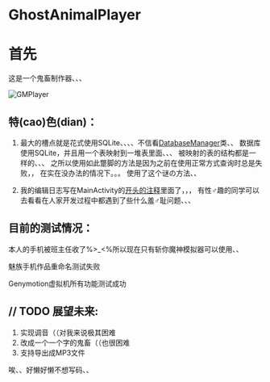 # GhostAnimalPlayer

首先
=========
这是一个鬼畜制作器、、、

![GMPlayer](https://github.com/ice1000/GhostAnimalPlayer/blob/master/app/src/main/res/mipmap-xxhdpi/ic_launcher.png)

特(cao)色(dian)：
----------------

1. 最大的槽点就是花式使用SQLite、、、、不信看[DatabaseManager](https://github.com/ice1000/GhostAnimalPlayer/blob/master/app/src/main/java/util/DatabaseManager.java)类、、
数据库使用SQLite，并且用一个表映射到一堆表里面、、、
被映射的表的结构都是一样的、、、
之所以使用如此蹩脚的方法是因为之前在使用正常方式查询时总是失败，，
在实在没办法的情况下。。。
使用了这个谜の方法、、

2. 我的编辑日志写在MainActivity的[开头的注释](https://github.com/ice1000/GhostAnimalPlayer/blob/master/app/src/main/java/player/comet/tesla/ghostanimalplayer/MainActivity.java)里面了，，，
有性♂趣的同学可以去看看在人家开发过程中都遇到了些什么羞♂耻问题、、、


目前的测试情况：
---------------

本人的手机被班主任收了%>_<%所以现在只有斩你魔神模拟器可以使用、、

魅族手机作品重命名测试失败

Genymotion虚拟机所有功能测试成功

// TODO 展望未来:
----------------

1. 实现调音（（对我来说极其困难
2. 改成一个一个字的鬼畜（（也很困难
3. 支持导出成MP3文件

唉、、好懒好懒不想写码、、
